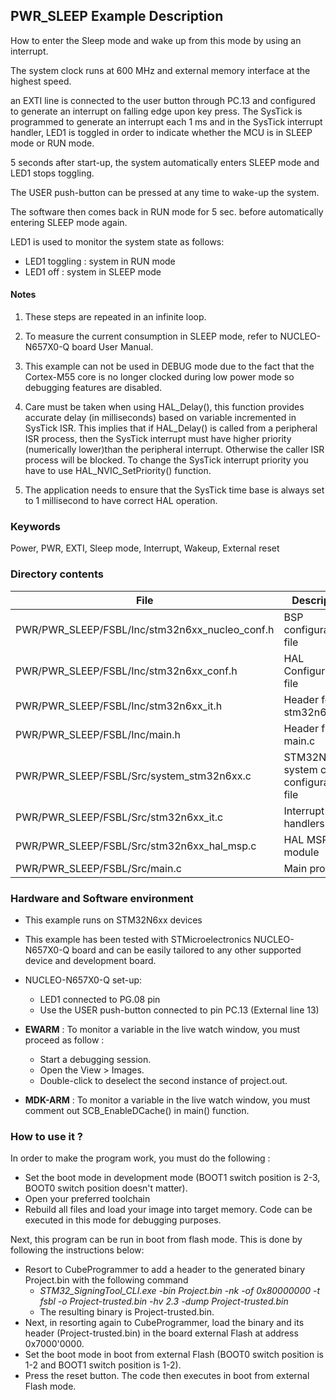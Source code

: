 ## <b>PWR_SLEEP Example Description</b>

How to enter the Sleep mode and wake up from this mode by using an interrupt.

The system clock runs at 600 MHz and external memory interface at the highest speed.

an EXTI line is connected to the user button through PC.13 and configured to generate an interrupt on falling edge upon key press.
The SysTick is programmed to generate an interrupt each 1 ms and in the SysTick interrupt handler, LED1 is toggled in order to indicate
 whether the MCU is in SLEEP mode or RUN mode.

5 seconds after start-up, the system automatically enters SLEEP mode and LED1 stops toggling.

The USER push-button can be pressed at any time to wake-up the system.

The software then comes back in RUN mode for 5 sec. before automatically entering SLEEP mode again.

LED1 is used to monitor the system state as follows:

 - LED1 toggling : system in RUN mode
 - LED1 off : system in SLEEP mode

#### <b>Notes</b>

 1. These steps are repeated in an infinite loop.

 5. To measure the current consumption in SLEEP mode, refer to NUCLEO-N657X0-Q board User Manual.

 2. This example can not be used in DEBUG mode due to the fact that the Cortex-M55 core is no longer clocked during low power mode
    so debugging features are disabled.

 3. Care must be taken when using HAL_Delay(), this function provides accurate delay (in milliseconds) based on variable incremented in SysTick ISR.
    This implies that if HAL_Delay() is called from
    a peripheral ISR process, then the SysTick interrupt must have higher priority (numerically lower)than the peripheral interrupt. Otherwise the 
	caller ISR process will be blocked.
    To change the SysTick interrupt priority you have to use HAL_NVIC_SetPriority() function.

 4. The application needs to ensure that the SysTick time base is always set to 1 millisecond to have correct HAL operation.

### <b>Keywords</b>

Power, PWR, EXTI, Sleep mode, Interrupt, Wakeup, External reset

### <b>Directory contents</b>

File                                                                 | Description
 --- | ---
  PWR/PWR_SLEEP/FSBL/Inc/stm32n6xx_nucleo_conf.h                     |  BSP configuration file
  PWR/PWR_SLEEP/FSBL/Inc/stm32n6xx_conf.h                            |  HAL Configuration file
  PWR/PWR_SLEEP/FSBL/Inc/stm32n6xx_it.h                              |  Header for stm32n6xx_it.c
  PWR/PWR_SLEEP/FSBL/Inc/main.h                                      |  Header file for main.c
  PWR/PWR_SLEEP/FSBL/Src/system_stm32n6xx.c                          |  STM32N6xx system clock configuration file
  PWR/PWR_SLEEP/FSBL/Src/stm32n6xx_it.c                              |  Interrupt handlers
  PWR/PWR_SLEEP/FSBL/Src/stm32n6xx_hal_msp.c                         |  HAL MSP module
  PWR/PWR_SLEEP/FSBL/Src/main.c                                      |  Main program

### <b>Hardware and Software environment</b>

  - This example runs on STM32N6xx devices

  - This example has been tested with STMicroelectronics NUCLEO-N657X0-Q
    board and can be easily tailored to any other supported device
    and development board.

  - NUCLEO-N657X0-Q set-up:
    - LED1 connected to PG.08 pin
    - Use the USER push-button connected to pin PC.13 (External line 13)

  - **EWARM** : To monitor a variable in the live watch window, you must proceed as follow :
    - Start a debugging session.
    - Open the View > Images.
    - Double-click to deselect the second instance of project.out.

  - **MDK-ARM** : To monitor a variable in the live watch window, you must comment out SCB_EnableDCache() in main() function.

### <b>How to use it ?</b>

In order to make the program work, you must do the following :

  - Set the boot mode in development mode (BOOT1 switch position is 2-3, BOOT0 switch position doesn't matter).
  - Open your preferred toolchain
  - Rebuild all files and load your image into target memory. Code can be executed in this mode for debugging purposes.

 Next, this program can be run in boot from flash mode. This is done by following the instructions below:
 
 - Resort to CubeProgrammer to add a header to the generated binary Project.bin with the following command
   - *STM32_SigningTool_CLI.exe -bin Project.bin -nk -of 0x80000000 -t fsbl -o Project-trusted.bin -hv 2.3 -dump Project-trusted.bin*
   - The resulting binary is Project-trusted.bin.
 - Next, in resorting again to CubeProgrammer, load the binary and its header (Project-trusted.bin) in the board external Flash at address 0x7000'0000.
 - Set the boot mode in boot from external Flash (BOOT0 switch position is 1-2 and BOOT1 switch position is 1-2).
 - Press the reset button. The code then executes in boot from external Flash mode.
